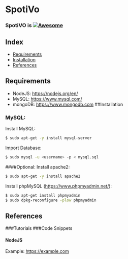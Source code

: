 # SpotiVo

### SpotiVO is [![Awesome](https://cdn.rawgit.com/sindresorhus/awesome/d7305f38d29fed78fa85652e3a63e154dd8e8829/media/badge.svg)](https://github.com/sindresorhus/awesome)

## Index
- [Requirements](#requirements)
- [Installation](#installation)
- [References](#references)

## Requirements
- NodeJS: https://nodejs.org/en/
- MySQL: https://www.mysql.com/
- mongoDB: https://www.mongodb.com
##Installation
### MySQL:
Install MySQL:
```bash
$ sudo apt-get -y install mysql-server
```
Import Database:
```bash
$ sudo mysql -u <username> -p < mysql.sql
```

####Optional:
Install apache2:
```bash
$ sudo apt-get -y install apache2
```
Install phpMySQL (https://www.phpmyadmin.net/):
```bash
$ sudo apt-get install phpmyadmin
$ sudo dpkg-reconfigure -plow phpmyadmin
```

## References
###Tutorials
###Code Snippets
#### NodeJS
Example: https://example.com

